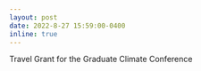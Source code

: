 ```yaml
---
layout: post
date: 2022-8-27 15:59:00-0400
inline: true
---
```


Travel Grant for the Graduate Climate Conference
